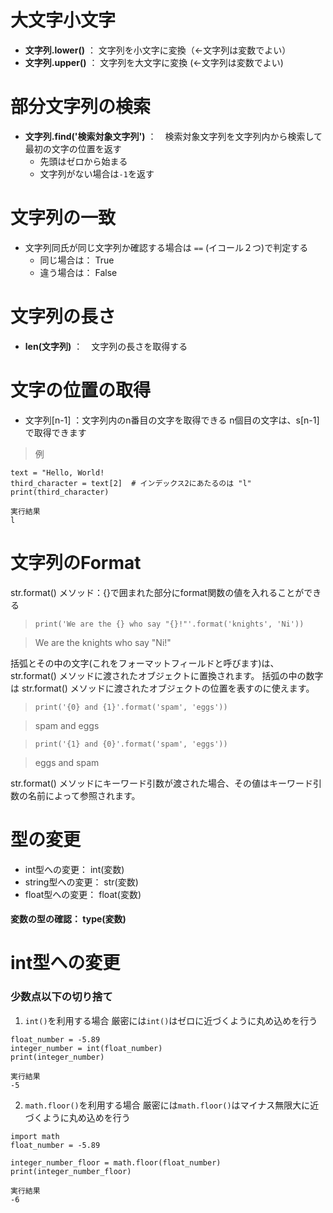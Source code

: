 # 大文字小文字

- **文字列.lower()** ： 文字列を小文字に変換（←文字列は変数でよい）
- **文字列.upper()**  ： 文字列を大文字に変換 (←文字列は変数でよい)


# 部分文字列の検索

- **文字列.find('検索対象文字列')** ：　検索対象文字列を文字列内から検索して最初の文字の位置を返す
  - 先頭はゼロから始まる
  - 文字列がない場合は`-1`を返す
 

# 文字列の一致

- 文字列同氏が同じ文字列か確認する場合は `==` (イコール２つ)で判定する
  - 同じ場合は： True
  - 違う場合は： False

# 文字列の長さ

- **len(文字列)** ：　文字列の長さを取得する

# 文字の位置の取得

- 文字列[n-1] ：文字列内のn番目の文字を取得できる
  n個目の文字は、s[n-1]で取得できます

> 例

```
text = "Hello, World!  
third_character = text[2]  # インデックス2にあたるのは "l"  
print(third_character)

実行結果  
l  
```




# 文字列のFormat

str.format() メソッド：{}で囲まれた部分にformat関数の値を入れることができる

> `print('We are the {} who say "{}!"'.format('knights', 'Ni'))`

> We are the knights who say "Ni!"

括弧とその中の文字(これをフォーマットフィールドと呼びます)は、 str.format() メソッドに渡されたオブジェクトに置換されます。
括弧の中の数字は str.format() メソッドに渡されたオブジェクトの位置を表すのに使えます。


> `print('{0} and {1}'.format('spam', 'eggs'))`

> spam and eggs

> `print('{1} and {0}'.format('spam', 'eggs'))`

> eggs and spam

str.format() メソッドにキーワード引数が渡された場合、その値はキーワード引数の名前によって参照されます。


# 型の変更

- int型への変更： int(変数)
- string型への変更： str(変数)
- float型への変更： float(変数)

#### 変数の型の確認： type(変数)

# int型への変更

### 少数点以下の切り捨て
1. `int()`を利用する場合
厳密には`int()`はゼロに近づくように丸め込めを行う


```
float_number = -5.89
integer_number = int(float_number)
print(integer_number)

実行結果
-5
```

2. `math.floor()`を利用する場合
厳密には`math.floor()`はマイナス無限大に近づくように丸め込めを行う

```
import math
float_number = -5.89

integer_number_floor = math.floor(float_number)
print(integer_number_floor)

実行結果
-6
```









